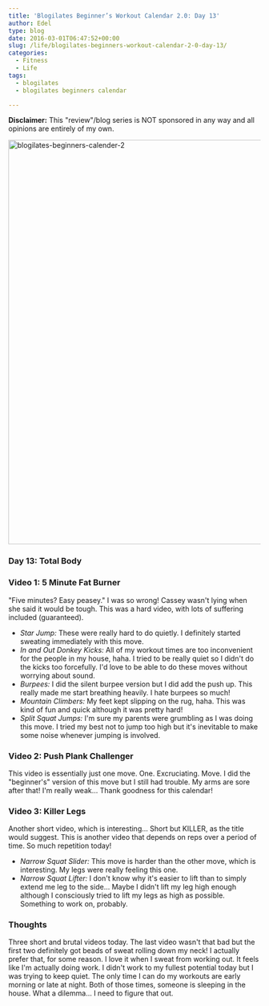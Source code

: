 ```yaml
---
title: 'Blogilates Beginner’s Workout Calendar 2.0: Day 13'
author: Edel
type: blog
date: 2016-03-01T06:47:52+00:00
slug: /life/blogilates-beginners-workout-calendar-2-0-day-13/
categories:
  - Fitness
  - Life
tags:
  - blogilates
  - blogilates beginners calendar

---
```

**Disclaimer:** This "review"/blog series is NOT sponsored in any way and all opinions are entirely of my own.

<a href="http://scattered.me/wp-content/uploads/2016/02/blogilates-beginners-calender-2.png" rel="attachment wp-att-11076"><img src="http://scattered.me/wp-content/uploads/2016/02/blogilates-beginners-calender-2-1024x806.png" alt="blogilates-beginners-calender-2" width="1024" height="806" class="alignnone size-large wp-image-11076" srcset="http://erzadel.net/blog/wp-content/uploads/2016/02/blogilates-beginners-calender-2-1024x806.png 1024w, http://erzadel.net/blog/wp-content/uploads/2016/02/blogilates-beginners-calender-2-300x236.png 300w, http://erzadel.net/blog/wp-content/uploads/2016/02/blogilates-beginners-calender-2-768x604.png 768w" sizes="(max-width: 1024px) 100vw, 1024px" /></a>

### Day 13: Total Body

### Video 1: 5 Minute Fat Burner

"Five minutes? Easy peasey." I was so wrong! Cassey wasn't lying when she said it would be tough. This was a hard video, with lots of suffering included (guaranteed).

<div class="flex-video">
</div>

  * _Star Jump:_ These were really hard to do quietly. I definitely started sweating immediately with this move.
  * _In and Out Donkey Kicks:_ All of my workout times are too inconvenient for the people in my house, haha. I tried to be really quiet so I didn't do the kicks too forcefully. I'd love to be able to do these moves without worrying about sound.
  * _Burpees:_ I did the silent burpee version but I did add the push up. This really made me start breathing heavily. I hate burpees so much!
  * _Mountain Climbers:_ My feet kept slipping on the rug, haha. This was kind of fun and quick although it was pretty hard!
  * _Split Squat Jumps:_ I'm sure my parents were grumbling as I was doing this move. I tried my best not to jump too high but it's inevitable to make some noise whenever jumping is involved.

### Video 2: Push Plank Challenger

This video is essentially just one move. One. Excruciating. Move. I did the "beginner's" version of this move but I still had trouble. My arms are sore after that! I'm really weak... Thank goodness for this calendar!

<div class="flex-video">
</div>

### Video 3: Killer Legs

Another short video, which is interesting... Short but KILLER, as the title would suggest. This is another video that depends on reps over a period of time. So much repetition today!

<div class="flex-video">
</div>

  * _Narrow Squat Slider:_ This move is harder than the other move, which is interesting. My legs were really feeling this one.
  * _Narrow Squat Lifter:_ I don't know why it's easier to lift than to simply extend me leg to the side... Maybe I didn't lift my leg high enough although I consciously tried to lift my legs as high as possible. Something to work on, probably.

### Thoughts

Three short and brutal videos today. The last video wasn't that bad but the first two definitely got beads of sweat rolling down my neck! I actually prefer that, for some reason. I love it when I sweat from working out. It feels like I'm actually doing work. I didn't work to my fullest potential today but I was trying to keep quiet. The only time I can do my workouts are early morning or late at night. Both of those times, someone is sleeping in the house. What a dilemma... I need to figure that out.


